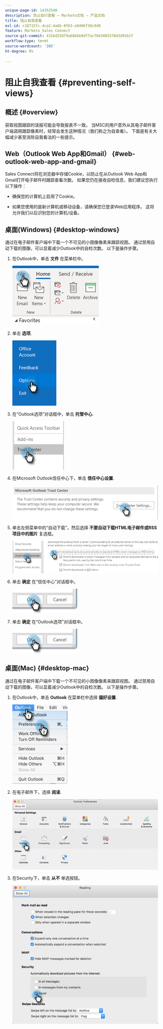 ```yaml
---
unique-page-id: 14352540
description: 防止自行查看 — Marketo文档 — 产品文档
title: 阻止自我查看
exl-id: c18715fc-4ca2-4a6b-8f63-a9406f30c0d8
feature: Marketo Sales Connect
source-git-commit: 431bd258f9a68bbb9df7acf043085578d3d91b1f
workflow-type: tm+mt
source-wordcount: '305'
ht-degree: 0%

---
```


# 阻止自我查看 {#preventing-self-views}

## 概述 {#overview}

获取视图跟踪的误报可能会导致报表不一致。 当MSC的用户意外从其电子邮件客户端调用跟踪像素时，经常会发生这种情况（我们称之为自查看）。 下面是有关大幅减少甚至消除自我看法的一些提示。

## Web（Outlook Web App和Gmail） {#web-outlook-web-app-and-gmail}

Sales Connect将在浏览器中存储Cookie，以防止在从Outlook Web App和Gmail打开电子邮件时跟踪查看次数。 如果您仍在接收自检信息，我们建议您执行以下操作：

* 确保您的计算机上启用了Cookie。

* 如果您使用的是新计算机或移动设备，请确保您已登录Web应用程序。 这将允许我们以后识别您的计算机/设备。

## 桌面(Windows) {#desktop-windows}

通过在电子邮件客户端中下载一个不可见的小图像像素来跟踪视图。 通过禁用自动下载的图像，可以显着减少Outlook中的自检次数。 以下是操作步骤。

1. 在Outlook中，单击 **文件** 在菜单栏中。

   ![](assets/win-1.png)

1. 单击 **选项**.

   ![](assets/win-2.png)

1. 在“Outlook选项”对话框中，单击 **托管中心**.

   ![](assets/win-3.png)

1. 在Microsoft Outlook信任中心下，单击 **信任中心设置**.

   ![](assets/win-4.png)

1. 单击左侧菜单中的“自动下载”，然后选择 **不要自动下载HTML电子邮件或RSS项目中的图片** 复选框。

   ![](assets/win-5.png)

1. 单击 **确定** 在“信任中心”对话框中。

   ![](assets/win-6.png)

1. 单击 **确定** 在“Outlook选项”对话框中。

   ![](assets/win-6.png)

## 桌面(Mac) {#desktop-mac}

通过在电子邮件客户端中下载一个不可见的小图像像素来跟踪视图。 通过禁用自动下载的图像，可以显着减少Outlook中的自检次数。 以下是操作步骤。

1. 在Outlook中，单击 **Outlook** 在菜单栏中选择 **偏好设置**.

   ![](assets/mac-1.png)

1. 在电子邮件下，选择 **阅读**.

   ![](assets/mac-2.png)

1. 在Security下，单击 **从不** 单选按钮。

   ![](assets/mac-3.png)
